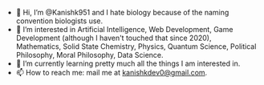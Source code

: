 - 👋 Hi, I’m @Kanishk951 and I hate biology because of the naming convention biologists use.
- 👀 I’m interested in Artificial Intelligence, Web Development, Game Development (although I haven't touched that since 2020), Mathematics, Solid State Chemistry, Physics, Quantum Science, Political Philosophy, Moral Philosophy, Data Science.
- 🌱 I’m currently learning pretty much all the things I am interested in.
- 📫 How to reach me: mail me at kanishkdev0@gmail.com.

<!---
Kanishk951/Kanishk951 is a ✨ special ✨ repository because its `README.md` (this file) appears on your GitHub profile.
You can click the Preview link to take a look at your changes.
--->
